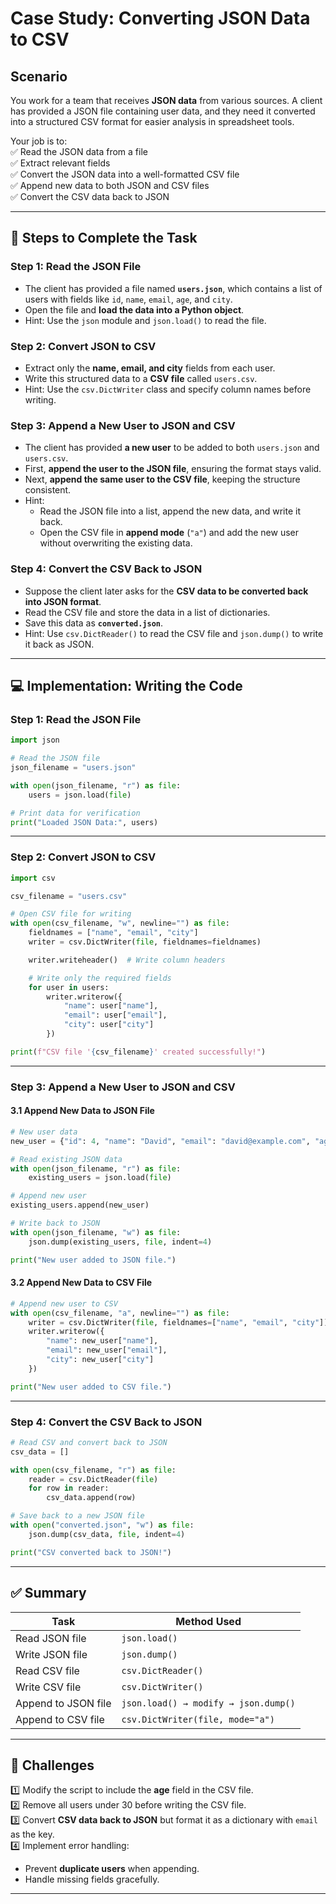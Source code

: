 # **Case Study: Converting JSON Data to CSV**  

## **Scenario**  

You work for a team that receives **JSON data** from various sources. A client has provided a JSON file containing user data, and they need it converted into a structured CSV format for easier analysis in spreadsheet tools.  

Your job is to:  
✅ Read the JSON data from a file  
✅ Extract relevant fields  
✅ Convert the JSON data into a well-formatted CSV file  
✅ Append new data to both JSON and CSV files  
✅ Convert the CSV data back to JSON  

---

## **📌 Steps to Complete the Task**  

### **Step 1: Read the JSON File**  
- The client has provided a file named **`users.json`**, which contains a list of users with fields like `id`, `name`, `email`, `age`, and `city`.  
- Open the file and **load the data into a Python object**.  
- Hint: Use the `json` module and `json.load()` to read the file.  

### **Step 2: Convert JSON to CSV**  
- Extract only the **name, email, and city** fields from each user.  
- Write this structured data to a **CSV file** called `users.csv`.  
- Hint: Use the `csv.DictWriter` class and specify column names before writing.  

### **Step 3: Append a New User to JSON and CSV**  
- The client has provided **a new user** to be added to both `users.json` and `users.csv`.  
- First, **append the user to the JSON file**, ensuring the format stays valid.  
- Next, **append the same user to the CSV file**, keeping the structure consistent.  
- Hint:  
  - Read the JSON file into a list, append the new data, and write it back.  
  - Open the CSV file in **append mode** (`"a"`) and add the new user without overwriting the existing data.  

### **Step 4: Convert the CSV Back to JSON**  
- Suppose the client later asks for the **CSV data to be converted back into JSON format**.  
- Read the CSV file and store the data in a list of dictionaries.  
- Save this data as **`converted.json`**.  
- Hint: Use `csv.DictReader()` to read the CSV file and `json.dump()` to write it back as JSON.  

---

## **💻 Implementation: Writing the Code**  

### **Step 1: Read the JSON File**  

```python
import json

# Read the JSON file
json_filename = "users.json"

with open(json_filename, "r") as file:
    users = json.load(file)

# Print data for verification
print("Loaded JSON Data:", users)
```

---

### **Step 2: Convert JSON to CSV**  

```python
import csv

csv_filename = "users.csv"

# Open CSV file for writing
with open(csv_filename, "w", newline="") as file:
    fieldnames = ["name", "email", "city"]
    writer = csv.DictWriter(file, fieldnames=fieldnames)

    writer.writeheader()  # Write column headers

    # Write only the required fields
    for user in users:
        writer.writerow({
            "name": user["name"],
            "email": user["email"],
            "city": user["city"]
        })

print(f"CSV file '{csv_filename}' created successfully!")
```

---

### **Step 3: Append a New User to JSON and CSV**  

#### **3.1 Append New Data to JSON File**  

```python
# New user data
new_user = {"id": 4, "name": "David", "email": "david@example.com", "age": 40, "city": "Berlin"}

# Read existing JSON data
with open(json_filename, "r") as file:
    existing_users = json.load(file)

# Append new user
existing_users.append(new_user)

# Write back to JSON
with open(json_filename, "w") as file:
    json.dump(existing_users, file, indent=4)

print("New user added to JSON file.")
```

#### **3.2 Append New Data to CSV File**  

```python
# Append new user to CSV
with open(csv_filename, "a", newline="") as file:
    writer = csv.DictWriter(file, fieldnames=["name", "email", "city"])
    writer.writerow({
        "name": new_user["name"],
        "email": new_user["email"],
        "city": new_user["city"]
    })

print("New user added to CSV file.")
```

---

### **Step 4: Convert the CSV Back to JSON**  

```python
# Read CSV and convert back to JSON
csv_data = []

with open(csv_filename, "r") as file:
    reader = csv.DictReader(file)
    for row in reader:
        csv_data.append(row)

# Save back to a new JSON file
with open("converted.json", "w") as file:
    json.dump(csv_data, file, indent=4)

print("CSV converted back to JSON!")
```

---

## **✅ Summary**
| **Task**                 | **Method Used** |
|--------------------------|----------------|
| Read JSON file           | `json.load()` |
| Write JSON file          | `json.dump()` |
| Read CSV file            | `csv.DictReader()` |
| Write CSV file           | `csv.DictWriter()` |
| Append to JSON file      | `json.load() → modify → json.dump()` |
| Append to CSV file       | `csv.DictWriter(file, mode="a")` |

---

## **📌 Challenges**
1️⃣ Modify the script to include the **age** field in the CSV file.  
2️⃣ Remove all users under 30 before writing the CSV file.  
3️⃣ Convert **CSV data back to JSON** but format it as a dictionary with `email` as the key.  
4️⃣ Implement error handling:  
   - Prevent **duplicate users** when appending.  
   - Handle missing fields gracefully.  

---

